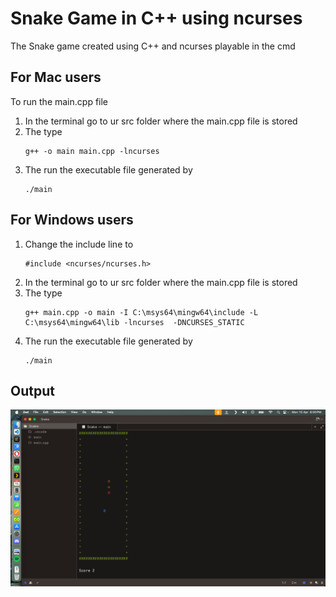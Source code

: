 # Snake Game in C++ using ncurses

The Snake game created using C++ and ncurses playable in the cmd

## For Mac users

To run the main.cpp file
1. In the terminal go to ur src folder where the main.cpp file is stored
2. The type
    ```
    g++ -o main main.cpp -lncurses
    ```
3. The run the executable file generated by
   ```
   ./main
   ```
## For Windows users

1. Change the include line to
   ```
   #include <ncurses/ncurses.h>
   ```
2. In the terminal go to ur src folder where the main.cpp file is stored
3. The type
    ```
    g++ main.cpp -o main -I C:\msys64\mingw64\include -L C:\msys64\mingw64\lib -lncurses  -DNCURSES_STATIC
    ```
4. The run the executable file generated by
   ```
   ./main
   ```

## Output
![Snake](./Snake.png)

